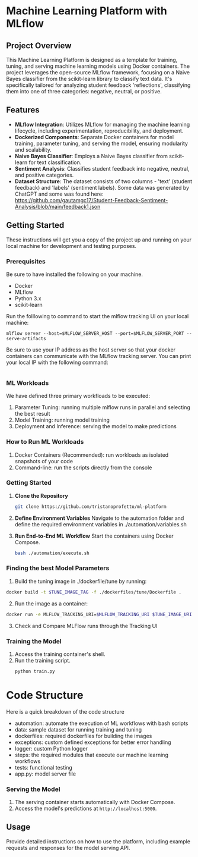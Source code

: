 # Machine Learning Platform with MLflow

## Project Overview
This Machine Learning Platform is designed as a template for training, tuning, and serving machine learning models using Docker containers. The project leverages the open-source MLflow framework, focusing on a Naive Bayes classifier from the scikit-learn library to classify text data. It's specifically tailored for analyzing student feedback 'reflections', classifying them into one of three categories: negative, neutral, or positive.

## Features
- **MLflow Integration**: Utilizes MLflow for managing the machine learning lifecycle, including experimentation, reproducibility, and deployment.
- **Dockerized Components**: Separate Docker containers for model training, parameter tuning, and serving the model, ensuring modularity and scalability.
- **Naive Bayes Classifier**: Employs a Naive Bayes classifier from scikit-learn for text classification.
- **Sentiment Analysis**: Classifies student feedback into negative, neutral, and positive categories.
- **Dataset Structure**: The dataset consists of two columns - 'text' (student feedback) and 'labels' (sentiment labels). Some data was generated by ChatGPT and some was found here: https://github.com/gautamgc17/Student-Feedback-Sentiment-Analysis/blob/main/feedback1.json

## Getting Started
These instructions will get you a copy of the project up and running on your local machine for development and testing purposes.

### Prerequisites
Be sure to have installed the following on your machine.
- Docker
- MLflow
- Python 3.x
- scikit-learn

Run the folllowing to command to start the mlflow tracking UI on your local machine:
```
mlflow server --host=$MLFLOW_SERVER_HOST --port=$MLFLOW_SERVER_PORT --serve-artifacts
```
Be sure to use your IP address as the host server so that your docker containers can communicate with the MLflow tracking server. You can print your local IP with the following command:
```

```

### ML Workloads
We have defined three primary workfloads to be executed:
1. Parameter Tuning: running multiple mlflow runs in parallel and selecting the best result
2. Model Training: running model training
3. Deployment and Inference: serving the model to make predictions

### How to Run ML Workloads
1. Docker Containers (Recommended): run workloads as isolated snapshots of your code
2. Command-line: run the scripts directly from the console

### Getting Started
1. **Clone the Repository**
   ```sh
   git clone https://github.com/tristanoprofetto/ml-platform
   ```

2. **Define Environment Variables**
   Navigate to the automation folder and define the required environment variables in ./automation/variables.sh


3. **Run End-to-End ML Workflow**
   Start the containers using Docker Compose.
   ```sh
   bash ./automation/execute.sh
   ```

### Finding the best Model Parameters
1. Build the tuning image in ./dockerfile/tune by running:
```sh
docker build -t $TUNE_IMAGE_TAG -f ./dockerfiles/tune/Dockerfile .
```
2. Run the image as a container:
```sh
docker run -e MLFLOW_TRACKING_URI=$MLFLOW_TRACKING_URI $TUNE_IMAGE_URI
```
3. Check and Compare MLFlow runs through the Tracking UI

### Training the Model
1. Access the training container's shell.
2. Run the training script.
   ```sh
   python train.py
   ```

# Code Structure
Here is a quick breakdown of the code structure
* automation: automate the execution of ML workflows with bash scripts
* data: sample dataset for running training and tuning
* dockerfiles: required dockerfiles for building the images
* exceptions: custom defined exceptions for better error handling
* logger: custom Python logger
* steps: the required modules that execute our machine learning workflows
* tests: functional testing
* app.py: model server file

### Serving the Model

1. The serving container starts automatically with Docker Compose.
2. Access the model's predictions at `http://localhost:5000`.

## Usage

Provide detailed instructions on how to use the platform, including example requests and responses for the model serving API.

